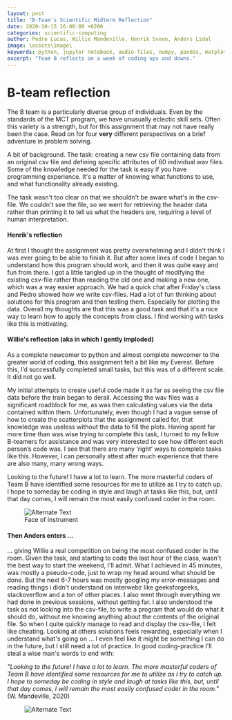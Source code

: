 ```yaml
---
layout: post
title: "B-Team's Scientific Midterm Reflection"
date: 2020-10-15 16:00:00 +0200
categories: scientific-computing
author: Pedro Lucas, Willie Mandeville, Henrik Sveen, Anders Lidal
image: \assets\image\
keywords: python, jupyter notebook, audio-files, numpy, pandas, matplotlib, librosa
excerpt: "Team B reflects on a week of coding ups and downs."
---
```



# B-team reflection

The B team is a particularly diverse group of individuals. Even by the standards of the MCT program, we have unusually eclectic skill sets. Often this variety is a strength, but for this assignment that may not have really been the case. Read on for four **very** different perspectives on a brief adventure in problem solving.

A bit of background. The task: creating a new csv file containing data from an original csv file and defining specific attributes of 60 individual wav files. Some of the knowledge needed for the task is easy if you have programming experience. It's a matter of knowing what functions to use, and what functionality already existing.

The task wasn't too clear on that we shouldn't be aware what's in the csv-file. We couldn't see the file, so we went for retrieving the header data rather than printing it to tell us what the headers are, requiring a level of human interpretation.

#### Henrik's reflection
At first I thought the assignment was pretty overwhelming and I didn't think I was ever going to be able to finish it. But after some lines of code I began to understand how this program should work, and then it was quite easy and fun from there. I got a little tangled up in the thought of modifying the existing csv-file rather than reading the old one and making a new one, which was a way easier approach. We had a quick chat after Friday's class and Pedro showed how we write csv-files. Had a lot of fun thinking about solutions for this program and then testing them. Especially for plotting the data. Overall my thoughts are that this was a good task and that it's a nice way to learn how to apply the concepts from class. I find working with tasks like this is motivating.

#### Willie's reflection (aka in which I gently imploded)
As a complete newcomer to python and almost complete newcomer to the greater world of coding, this assignment felt a bit like my Everest. Before this, I’d successfully completed small tasks, but this was of a different scale. It did not go well.

My initial attempts to create useful code made it as far as seeing the csv file data before the train began to derail. Accessing the wav files was a significant roadblock for me, as was then calculating values via the data contained within them. Unfortunately, even though I had a vague sense of how to create the scatterplots that the assignment called for, that knowledge was useless without the data to fill the plots. Having spent far more time than was wise trying to complete this task, I turned to my fellow B-teamers for assistance and was very interested to see how different each person’s code was. I see that there are many ‘right’ ways to complete tasks like this. However, I can personally attest after much experience that there are also many, many wrong ways.

Looking to the future! I have a lot to learn. The more masterful coders of Team B have identified some resources for me to utilize as I try to catch up. I hope to someday be coding in style and laugh at tasks like this, but, until that day comes, I will remain the most easily confused coder in the room.

<figure style="float: auto">
   <img src="/assets/image/2020_.png" alt="Alternate Text" title="it's kind of messy, but i liked that look for this project" width="auto"/> <figcaption>Face of instrument</figcaption>
</figure>

#### Then Anders enters …
… giving Willie a real competition on being the most confused coder in the room.
Given the task, and starting to code the last hour of the class, wasn't the best way to start the weekend, I'll admit. What I achieved in 45 minutes, was mostly a pseudo-code, just to wrap my head around what should be done. But the next 6-7 hours was mostly googling my error-messages and reading things i didn't understand on interwebz like geeksforgeeks, stackoverflow and a ton of other places. I also went through everything we had done in previous sessions, without getting far.
I also understood the task as not looking into the csv-file, to write a program that would do what it should do, without me knowing anything about the contents of the original file. So when I quite quickly manage to read and display the csv-file, I felt like cheating.
Looking at others solutions feels rewarding, especially when I understand what's going on … I even feel like it might be something I can do in the future, but I still need a lot of practice. In good coding-practice I'll steal a wise man's words to end with:

  <i>"Looking to the future! I have a lot to learn. The more masterful coders of Team B have identified some resources for me to utilize as I try to catch up. I hope to someday be coding in style and laugh at tasks like this, but, until that day comes, I will remain the most easily confused coder in the room."</i>
  (W. Mandeville, 2020)
  <figure style="float: auto">
     <img src="/assets/image/2020_10_15_anderlid_coding.png" alt="Alternate Text" title="Oh no!" width="auto"/>
  </figure>

